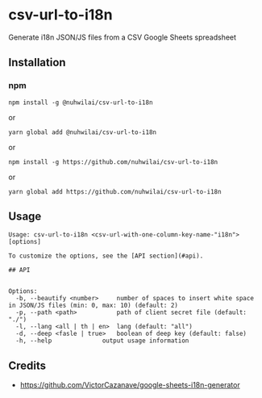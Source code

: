 ﻿# csv-url-to-i18n

Generate i18n JSON/JS files from a CSV Google Sheets spreadsheet

## Installation

### npm

`npm install -g @nuhwilai/csv-url-to-i18n`

or

`yarn global add @nuhwilai/csv-url-to-i18n`

or 

`npm install -g https://github.com/nuhwilai/csv-url-to-i18n`

or 

`yarn global add https://github.com/nuhwilai/csv-url-to-i18n`

## Usage

```
Usage: csv-url-to-i18n <csv-url-with-one-column-key-name-"i18n"> [options]

To customize the options, see the [API section](#api).

## API


Options:
  -b, --beautify <number>     number of spaces to insert white space in JSON/JS files (min: 0, max: 10) (default: 2)
  -p, --path <path>           path of client secret file (default: "./")
  -l, --lang <all | th | en>  lang (default: "all")
  -d, --deep <fasle | true>   boolean of deep key (default: false)
  -h, --help              output usage information
```

## Credits
- https://github.com/VictorCazanave/google-sheets-i18n-generator

